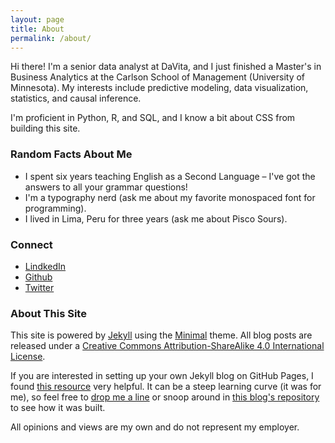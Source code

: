 ```yaml
---
layout: page
title: About
permalink: /about/
---
```


Hi there! I'm a senior data analyst at DaVita, and I just finished a Master's in Business Analytics at the Carlson School of Management (University of Minnesota). My interests include predictive modeling, data visualization, statistics, and causal inference.  

I'm proficient in Python, R, and SQL, and I know a bit about CSS from building this site.

### Random Facts About Me

- I spent six years teaching English as a Second Language – I've got the answers to all your grammar questions!
- I'm a typography nerd (ask me about my favorite monospaced font for programming).
- I lived in Lima, Peru for three years (ask me about Pisco Sours).

### Connect

- [LindkedIn](https://www.linkedin.com/in/cl-ryan/)
- [Github](github.com/clryan)
- [Twitter](https://twitter.com/DataClaireMN)

### About This Site

This site is powered by [Jekyll](http://jekyllrb.com/) using the [Minimal](https://github.com/pages-themes/minimal) theme. All blog posts are released under a [Creative Commons Attribution-ShareAlike 4.0 International License](http://creativecommons.org/licenses/by-sa/4.0/).  

If you are interested in setting up your own Jekyll blog on GitHub Pages, I found [this resource](https://www.aleksandrhovhannisyan.com/blog/dev/getting-started-with-jekyll-and-github-pages/) very helpful. It can be a steep learning curve (it was for me), so feel free to [drop me a line](mailto:ryan.claire29@gmail.com) or snoop around in [this blog's repository](https://github.com/clryan/clryan.github.io) to see how it was built.

All opinions and views are my own and do not represent my employer.


